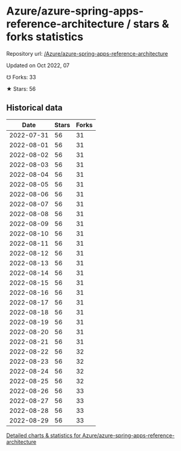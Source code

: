 # Azure/azure-spring-apps-reference-architecture / stars & forks statistics

Repository url: [/Azure/azure-spring-apps-reference-architecture](https://github.com/Azure/azure-spring-apps-reference-architecture)

Updated on Oct 2022, 07

☋ Forks: 33

★ Stars: 56

## Historical data
| Date | Stars | Forks |
|------|-------|-------|
| 2022-07-31 | 56 | 31 | 
| 2022-08-01 | 56 | 31 | 
| 2022-08-02 | 56 | 31 | 
| 2022-08-03 | 56 | 31 | 
| 2022-08-04 | 56 | 31 | 
| 2022-08-05 | 56 | 31 | 
| 2022-08-06 | 56 | 31 | 
| 2022-08-07 | 56 | 31 | 
| 2022-08-08 | 56 | 31 | 
| 2022-08-09 | 56 | 31 | 
| 2022-08-10 | 56 | 31 | 
| 2022-08-11 | 56 | 31 | 
| 2022-08-12 | 56 | 31 | 
| 2022-08-13 | 56 | 31 | 
| 2022-08-14 | 56 | 31 | 
| 2022-08-15 | 56 | 31 | 
| 2022-08-16 | 56 | 31 | 
| 2022-08-17 | 56 | 31 | 
| 2022-08-18 | 56 | 31 | 
| 2022-08-19 | 56 | 31 | 
| 2022-08-20 | 56 | 31 | 
| 2022-08-21 | 56 | 31 | 
| 2022-08-22 | 56 | 32 | 
| 2022-08-23 | 56 | 32 | 
| 2022-08-24 | 56 | 32 | 
| 2022-08-25 | 56 | 32 | 
| 2022-08-26 | 56 | 33 | 
| 2022-08-27 | 56 | 33 | 
| 2022-08-28 | 56 | 33 | 
| 2022-08-29 | 56 | 33 | 


[Detailed charts & statistics for Azure/azure-spring-apps-reference-architecture](https://reviewgithub.com/rep/Azure/azure-spring-apps-reference-architecture)
